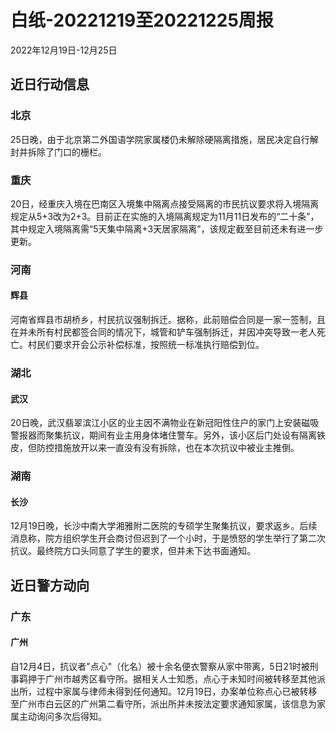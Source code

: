 # 白纸-20221219至20221225周报

2022年12月19日-12月25日

## 近日行动信息

### 北京

25日晚，由于北京第二外国语学院家属楼仍未解除硬隔离措施，居民决定自行解封并拆除了门口的栅栏。

### 重庆

20日，经重庆入境在巴南区入境集中隔离点接受隔离的市民抗议要求将入境隔离规定从5+3改为2+3。目前正在实施的入境隔离规定为11月11日发布的“二十条”，其中规定入境隔离需“5天集中隔离+3天居家隔离”，该规定截至目前还未有进一步更新。

### 河南

#### 辉县

河南省辉县市胡桥乡，村民抗议强制拆迁。据称，此前赔偿合同是一家一签制，且在并未所有村民都签合同的情况下，城管和铲车强制拆迁，并因冲突导致一老人死亡。村民们要求开会公示补偿标准，按照统一标准执行赔偿到位。

### 湖北

#### 武汉

20日晚，武汉翡翠滨江小区的业主因不满物业在新冠阳性住户的家门上安装磁吸警报器而聚集抗议，期间有业主用身体堵住警车。另外，该小区后门处设有隔离铁皮，但防控措施放开以来一直没有没有拆除，也在本次抗议中被业主推倒。

### 湖南

#### 长沙

12月19日晚，长沙中南大学湘雅附二医院的专硕学生聚集抗议，要求返乡。后续消息称，院方组织学生开会商讨但迟到了一个小时，于是愤怒的学生举行了第二次抗议。最终院方口头同意了学生的要求，但并未下达书面通知。

## 近日警方动向

### 广东

#### 广州

自12月4日，抗议者"点心"（化名）被十余名便衣警察从家中带离，5日21时被刑事羁押于广州市越秀区看守所。据相关人士知悉，点心于未知时间被转移至其他派出所，过程中家属与律师未得到任何通知。12月19日，办案单位称点心已被转移至广州市白云区的广州第二看守所，派出所并未按法定要求通知家属，该信息为家属主动询问多次后得知。